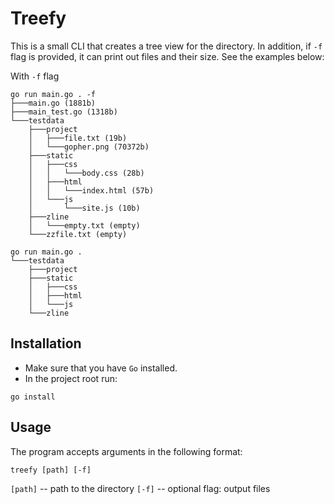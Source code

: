 # Treefy
This is a small CLI that creates a tree view for the directory. In addition, if ```-f``` flag is provided, it can print out files and their size. See the examples below:

With ```-f``` flag
```
go run main.go . -f
├───main.go (1881b)
├───main_test.go (1318b)
└───testdata
	├───project
	│	├───file.txt (19b)
	│	└───gopher.png (70372b)
	├───static
	│	├───css
	│	│	└───body.css (28b)
	│	├───html
	│	│	└───index.html (57b)
	│	└───js
	│		└───site.js (10b)
	├───zline
	│	└───empty.txt (empty)
	└───zzfile.txt (empty)
```
```
go run main.go .
└───testdata
	├───project
	├───static
	│	├───css
	│	├───html
	│	└───js
	└───zline
```
## Installation
* Make sure that you have ```Go``` installed.
* In the project root run:
```
go install
```
## Usage
The program accepts arguments in the following format:
```
treefy [path] [-f]
```
```[path]``` -- path to the directory
```[-f]``` -- optional flag: output files
